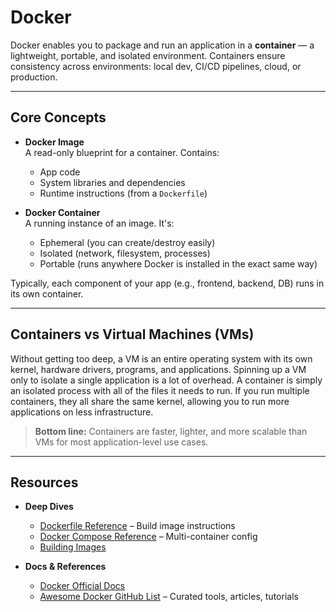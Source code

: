 # Docker

Docker enables you to package and run an application in a **container** — a lightweight, portable, and isolated environment. Containers ensure consistency across environments: local dev, CI/CD pipelines, cloud, or production.

---
## Core Concepts

- **Docker Image**  
  A read-only blueprint for a container. Contains:
  - App code
  - System libraries and dependencies
  - Runtime instructions (from a `Dockerfile`)

- **Docker Container**  
  A running instance of an image. It's:
  - Ephemeral (you can create/destroy easily)
  - Isolated (network, filesystem, processes)
  - Portable (runs anywhere Docker is installed in the exact same way)

Typically, each component of your app (e.g., frontend, backend, DB) runs in its own container.

---
## Containers vs Virtual Machines (VMs)

Without getting too deep, a VM is an entire operating system with its own kernel, hardware drivers, programs, and applications. Spinning up a VM only to isolate a single application is a lot of overhead. A container is simply an isolated process with all of the files it needs to run. If you run multiple containers, they all share the same kernel, allowing you to run more applications on less infrastructure.

>  **Bottom line:** Containers are faster, lighter, and more scalable than VMs for most application-level use cases.

---
## Resources

- **Deep Dives**
	- [Dockerfile Reference](https://docs.docker.com/reference/dockerfile/) – Build image instructions
	- [Docker Compose Reference](https://docs.docker.com/compose/) – Multi-container config
	- [Building Images](https://docs.docker.com/get-started/docker-concepts/building-images/)

- **Docs & References** 
	- [Docker Official Docs](https://docs.docker.com/)
	- [Awesome Docker GitHub List](https://github.com/veggiemonk/awesome-docker) – Curated tools, articles, tutorials


